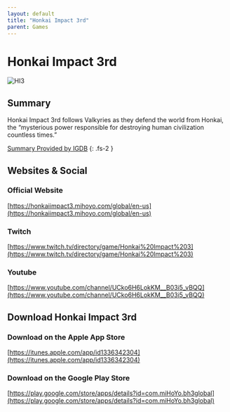 ```yaml
---
layout: default
title: "Honkai Impact 3rd"
parent: Games
---
```


# Honkai Impact 3rd

![HI3](https://cdn.discordapp.com/emojis/1356717158306021459.png)

## Summary

Honkai Impact 3rd follows Valkyries as they defend the world from Honkai, the “mysterious power responsible for destroying human civilization countless times.”

[Summary Provided by IGDB](https://www.igdb.com/games/honkai-impact-3rd)
{: .fs-2 }

## Websites & Social

### Official Website

[https://honkaiimpact3.mihoyo.com/global/en-us](https://honkaiimpact3.mihoyo.com/global/en-us)

### Twitch

[https://www.twitch.tv/directory/game/Honkai%20Impact%203](https://www.twitch.tv/directory/game/Honkai%20Impact%203)

### Youtube

[https://www.youtube.com/channel/UCko6H6LokKM__B03i5_vBQQ](https://www.youtube.com/channel/UCko6H6LokKM__B03i5_vBQQ)

## Download Honkai Impact 3rd

### Download on the Apple App Store

[https://itunes.apple.com/app/id1336342304](https://itunes.apple.com/app/id1336342304)

### Download on the Google Play Store

[https://play.google.com/store/apps/details?id=com.miHoYo.bh3global](https://play.google.com/store/apps/details?id=com.miHoYo.bh3global)